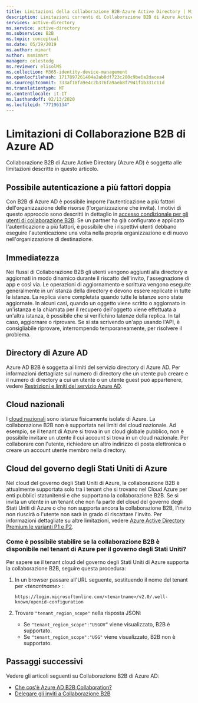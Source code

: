 ```yaml
---
title: Limitazioni della collaborazione B2B-Azure Active Directory | Microsoft Docs
description: Limitazioni correnti di Collaborazione B2B di Azure Active Directory
services: active-directory
ms.service: active-directory
ms.subservice: B2B
ms.topic: conceptual
ms.date: 05/29/2019
ms.author: mimart
author: msmimart
manager: celestedg
ms.reviewer: elisolMS
ms.collection: M365-identity-device-management
ms.openlocfilehash: 1717897261404a2ab8df723c280c9be6a2dacea4
ms.sourcegitcommit: 333af18fa9e4c2b376fa9aeb8f7941f1b331c11d
ms.translationtype: MT
ms.contentlocale: it-IT
ms.lasthandoff: 02/13/2020
ms.locfileid: "77196134"
---
```

# <a name="limitations-of-azure-ad-b2b-collaboration"></a>Limitazioni di Collaborazione B2B di Azure AD
Collaborazione B2B di Azure Active Directory (Azure AD) è soggetta alle limitazioni descritte in questo articolo.

## <a name="possible-double-multi-factor-authentication"></a>Possibile autenticazione a più fattori doppia
Con B2B di Azure AD è possibile imporre l'autenticazione a più fattori dell'organizzazione delle risorse (l'organizzazione che invita). I motivi di questo approccio sono descritti in dettaglio in [accesso condizionale per gli utenti di collaborazione B2B](conditional-access.md). Se un partner ha già configurato e applicato l'autenticazione a più fattori, è possibile che i rispettivi utenti debbano eseguire l'autenticazione una volta nella propria organizzazione e di nuovo nell'organizzazione di destinazione.

## <a name="instant-on"></a>Immediatezza
Nei flussi di Collaborazione B2B gli utenti vengono aggiunti alla directory e aggiornati in modo dinamico durante il riscatto dell'invito, l'assegnazione di app e così via. Le operazioni di aggiornamento e scrittura vengono eseguite generalmente in un'istanza della directory e devono essere replicate in tutte le istanze. La replica viene completata quando tutte le istanze sono state aggiornate. In alcuni casi, quando un oggetto viene scritto o aggiornato in un'istanza e la chiamata per il recupero dell'oggetto viene effettuata a un'altra istanza, è possibile che si verifichino latenze della replica. In tal caso, aggiornare o riprovare. Se si sta scrivendo un'app usando l'API, è consigliabile riprovare, interrompendo temporaneamente, per risolvere il problema.

## <a name="azure-ad-directories"></a>Directory di Azure AD
Azure AD B2B è soggetta ai limiti del servizio directory di Azure AD. Per informazioni dettagliate sul numero di directory che un utente può creare e il numero di directory a cui un utente o un utente guest può appartenere, vedere [Restrizioni e limiti del servizio Azure AD](https://docs.microsoft.com/azure/active-directory/users-groups-roles/directory-service-limits-restrictions).

## <a name="national-clouds"></a>Cloud nazionali
I [cloud nazionali](https://docs.microsoft.com/azure/active-directory/develop/authentication-national-cloud) sono istanze fisicamente isolate di Azure. La collaborazione B2B non è supportata nei limiti del cloud nazionale. Ad esempio, se il tenant di Azure si trova in un cloud globale pubblico, non è possibile invitare un utente il cui account si trova in un cloud nazionale. Per collaborare con l'utente, richiedere un altro indirizzo di posta elettronica o creare un account utente membro nella directory.

## <a name="azure-us-government-clouds"></a>Cloud del governo degli Stati Uniti di Azure
Nel cloud del governo degli Stati Uniti di Azure, la collaborazione B2B è attualmente supportata solo tra i tenant che si trovano nel Cloud Azure per enti pubblici statunitensi e che supportano la collaborazione B2B. Se si invita un utente in un tenant che non fa parte del cloud del governo degli Stati Uniti di Azure o che non supporta ancora la collaborazione B2B, l'invito non riuscirà o l'utente non sarà in grado di riscattare l'invito. Per informazioni dettagliate su altre limitazioni, vedere [Azure Active Directory Premium le varianti P1 e P2](https://docs.microsoft.com/azure/azure-government/documentation-government-services-securityandidentity#azure-active-directory-premium-p1-and-p2).

### <a name="how-can-i-tell-if-b2b-collaboration-is-available-in-my-azure-us-government-tenant"></a>Come è possibile stabilire se la collaborazione B2B è disponibile nel tenant di Azure per il governo degli Stati Uniti?
Per sapere se il tenant cloud del governo degli Stati Uniti di Azure supporta la collaborazione B2B, seguire questa procedura:

1. In un browser passare all'URL seguente, sostituendo il nome del tenant per *&lt;tenantname&gt;* :

   `https://login.microsoftonline.com/<tenantname>/v2.0/.well-known/openid-configuration`

2. Trovare `"tenant_region_scope"` nella risposta JSON:

   - Se `"tenant_region_scope":"USGOV”` viene visualizzato, B2B è supportato.
   - Se `"tenant_region_scope":"USG"` viene visualizzato, B2B non è supportato.
 

## <a name="next-steps"></a>Passaggi successivi

Vedere gli articoli seguenti su Collaborazione B2B di Azure AD:

- [Che cos'è Azure AD B2B Collaboration?](what-is-b2b.md)
- [Delegare gli inviti a Collaborazione B2B](delegate-invitations.md)

